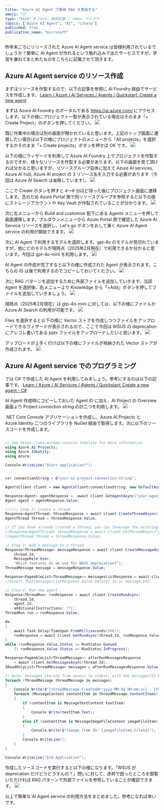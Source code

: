 ```yaml
---
title: "Azure AI Agent で簡単 RAG を実装する"
emoji: "🦔"
type: "tech" # tech: 技術記事 / idea: アイデア
topics: ["Azure AI Agent", "AI", "csharp"]
published: true
publication_name: "microsoft"
---
```


昨年末ごろにリリースされた Azure AI Agent service は皆様利用されているでしょうか？簡単に AI Agent が作れるという触れ込みで出たサービスですが、学習を兼ねてまとめたものをこちらに記載させて頂きます。

## Azure AI Agent service のリソース作成

まずはリソースを作製するので、以下の記事を参照に AI Foundry 経由でサービスを作成します。
[Learn / Azure / AI Services / Agents / Quickstart: Create a new agent](https://learn.microsoft.com/en-us/azure/ai-services/agents/quickstart?view=azure-dotnet-preview&pivots=ai-foundry)

まずは Azure AI Foundry のポータルである https://ai.azure.com/ にアクセスします。以下の様にプロジェクト一覧が表示されている場合はそのまま「+ Create Project」のボタンを押してください。
![](/images/aiagentservice-dotnet-01/image01.png) 

既に作業中の場合は別の画面が開かれていると思います。上記のトップ画面に遷移したい場合は以下の様にプロジェクトのメニューから「All projects」を選択するかそのまま「+ Create projects」ボタンを押せば OK です。
![](/images/aiagentservice-dotnet-01/image02.png) 

以下の様にウィザードを利用して Azure AI Foundry 上でプロジェクトを作製するのですが、様々なリソースを作製する必要があります。以下の画面を見て頂ければ分かると思いますが、リソースグループ自体に加えて Azure AI services, Azure AI hub, Azure AI project の 3 リソース名を入力する必要があります（今回は Azure AI Search は省略しています）。
![](/images/aiagentservice-dotnet-01/image03.png) 

ここで Create ボタンを押すと 4～6 分ほど待った後にプロジェクト画面に遷移します。念のため Azure Portal 側で同リソースグループを参照すると以下の様にストレージアカウントや Key Vault が作製されていることが分かります。
![](/images/aiagentservice-dotnet-01/image04.png) 

次に左メニューから Build and customize 配下にある Agents メニューを押して画面遷移します。プルダウンメニューから Azure Portal 側で確認した Azure AI Service リソースを選択し、Let's go ボタンをおして漸く Azure AI Agent service の利用が開始できます。
![](/images/aiagentservice-dotnet-01/image05.png) 

次に AI Agent で利用するモデルを選択します。gpt-4o のモデルが見切れていますが、他にどのモデルが現時点（2025年2月現在）で利用できるか分かると思います。今回は gpt-4o-mini を利用します。
![](/images/aiagentservice-dotnet-01/image06.png) 

AI Agent の作成が完了すると以下の様に作成された Agent が表示されます。こちらの ID は後で利用するのでコピーしておいてください。
![](/images/aiagentservice-dotnet-01/image07.png) 

次に RAG パターンを追加するために外部ファイルを追加していきます。当該 Agent を選択後、右メニューより Knowledge から「+Add」ボタンを押してファイルを追加していきましょう。
![](/images/aiagentservice-dotnet-01/image08.png) 

現時点（2025年2月現在）は gtp-4o-mini に対しては、以下の様にファイルか Azure AI Search の利用が可能です。
![](/images/aiagentservice-dotnet-01/image09.png) 

Files を選択すると以下の様に Vector ストアを作成しつつファイルをアップロードできるウィザードが表示されるので、ここで今回は WSUS の deprecation にアレコレ書いてある pptx ファイルをアップロードしたいと思います。
![](/images/aiagentservice-dotnet-01/image10.png) 

アップロードが上手く行けば以下の様にファイルが格納された Vector ストアが作成されます。
![](/images/aiagentservice-dotnet-01/image11.png) 

## Azure AI Agent service でのプログラミング

では C# で作成した AI Agent を利用してみましょう。参考にするのは以下の記事です。
[Learn / Azure / AI Services / Agents / Quickstart: Create a new agent - C#](https://learn.microsoft.com/en-us/azure/ai-services/agents/quickstart?view=azure-dotnet-preview&pivots=ai-foundry)

AI Agent 作成時にコピーしておいた Agent ID に加え、AI Project の Overview 画面より Project connection string の計二つを利用します。
![](/images/aiagentservice-dotnet-01/image12.png) 

.NET Core Console アプリケーションを作成し、Azure.AI.Projects と Azure.Identity 二つのライブラリを NuGet 経由で取得します。次に以下のソースコードを作成します。


```csharp

// See https://aka.ms/new-console-template for more information
using Azure.AI.Projects;
using Azure.Identity;
using Azure;

Console.WriteLine("Start application!");


var connectionString = @"your-ai-project-connection-string";

AgentsClient client = new AgentsClient(connectionString, new DefaultAzureCredential());

Response<Agent> agentResponse =  await client.GetAgentAsync("your-agent-id");
Agent agent = agentResponse.Value;

////// Step 2: Create a thread
Response<AgentThread> threadResponse = await client.CreateThreadAsync();
AgentThread thread = threadResponse.Value;

// If you have already created a thread, you can leverage the existing one.
//Response<AgentThread> threadResponse = await client.GetThreadAsync("your-thread-id");
//AgentThread thread = threadResponse.Value;

// Step 3: Add a message to a thread
Response<ThreadMessage> messageResponse = await client.CreateMessageAsync(
    thread.Id,
    MessageRole.User,
    "Which features do we use for WSUS deprecation?");
ThreadMessage message = messageResponse.Value;

Response<PageableList<ThreadMessage>> messagesListResponse = await client.GetMessagesAsync(thread.Id);
//Assert.That(messagesListResponse.Value.Data[0].Id == message.Id);

// Step 4: Run the agent
Response<ThreadRun> runResponse = await client.CreateRunAsync(
    thread.Id,
    agent.Id,
    additionalInstructions: "");
ThreadRun run = runResponse.Value;

do
{
    await Task.Delay(TimeSpan.FromMilliseconds(500));
    runResponse = await client.GetRunAsync(thread.Id, runResponse.Value.Id);
}
while (runResponse.Value.Status == RunStatus.Queued
    || runResponse.Value.Status == RunStatus.InProgress);

Response<PageableList<ThreadMessage>> afterRunMessagesResponse
    = await client.GetMessagesAsync(thread.Id);
IReadOnlyList<ThreadMessage> messages = afterRunMessagesResponse.Value.Data;

// Note: messages iterate from newest to oldest, with the messages[0] being the most recent
foreach (ThreadMessage threadMessage in messages)
{
    Console.Write($"{threadMessage.CreatedAt:yyyy-MM-dd HH:mm:ss} - {threadMessage.Role,10}: ");
    foreach (MessageContent contentItem in threadMessage.ContentItems)
    {
        if (contentItem is MessageTextContent textItem)
        {
            Console.Write(textItem.Text);
        }
        else if (contentItem is MessageImageFileContent imageFileItem)
        {
            Console.Write($"<image from ID: {imageFileItem.FileId}");
        }
        Console.WriteLine();
    }
}

Console.WriteLine("End Application");

```

作成したソースコードを実行すると以下の様になります。「WSUS が deprecation だけどうどうすんの？」問いに対して、赤枠で囲ったところを御覧いただければ RAG パターンで外部ファイルを参照していることが確認できます。
![](/images/aiagentservice-dotnet-01/image13.png) 

以上で簡単な AI Agent service の利用方法をまとめました。参考になれば幸いです。
